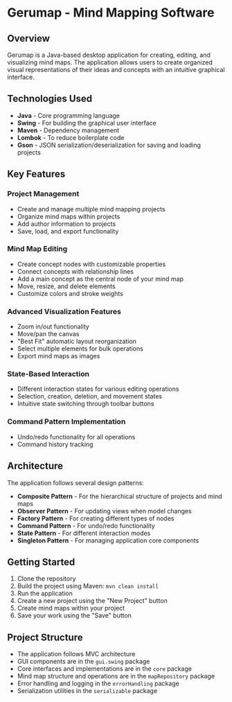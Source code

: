 # Gerumap - Mind Mapping Software

## Overview
Gerumap is a Java-based desktop application for creating, editing, and visualizing mind maps. The application allows users to create organized visual representations of their ideas and concepts with an intuitive graphical interface.

## Technologies Used
- **Java** - Core programming language
- **Swing** - For building the graphical user interface
- **Maven** - Dependency management
- **Lombok** - To reduce boilerplate code
- **Gson** - JSON serialization/deserialization for saving and loading projects

## Key Features

### Project Management
- Create and manage multiple mind mapping projects
- Organize mind maps within projects
- Add author information to projects
- Save, load, and export functionality

### Mind Map Editing
- Create concept nodes with customizable properties
- Connect concepts with relationship lines
- Add a main concept as the central node of your mind map
- Move, resize, and delete elements
- Customize colors and stroke weights

### Advanced Visualization Features
- Zoom in/out functionality
- Move/pan the canvas
- "Best Fit" automatic layout reorganization
- Select multiple elements for bulk operations
- Export mind maps as images

### State-Based Interaction
- Different interaction states for various editing operations
- Selection, creation, deletion, and movement states
- Intuitive state switching through toolbar buttons

### Command Pattern Implementation
- Undo/redo functionality for all operations
- Command history tracking

## Architecture
The application follows several design patterns:
- **Composite Pattern** - For the hierarchical structure of projects and mind maps
- **Observer Pattern** - For updating views when model changes
- **Factory Pattern** - For creating different types of nodes
- **Command Pattern** - For undo/redo functionality
- **State Pattern** - For different interaction modes
- **Singleton Pattern** - For managing application core components

## Getting Started
1. Clone the repository
2. Build the project using Maven: `mvn clean install`
3. Run the application
4. Create a new project using the "New Project" button
5. Create mind maps within your project
6. Save your work using the "Save" button

## Project Structure
- The application follows MVC architecture
- GUI components are in the `gui.swing` package
- Core interfaces and implementations are in the `core` package
- Mind map structure and operations are in the `mapRepository` package
- Error handling and logging in the `errorHandling` package
- Serialization utilities in the `serializable` package
